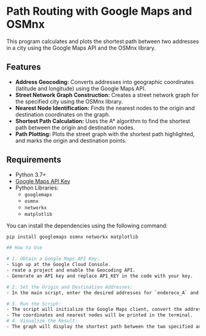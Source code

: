 # Path Routing with Google Maps and OSMnx

This program calculates and plots the shortest path between two addresses in a city using the Google Maps API and the OSMnx library.

## Features

- **Address Geocoding:** Converts addresses into geographic coordinates (latitude and longitude) using the Google Maps API.
- **Street Network Graph Construction:** Creates a street network graph for the specified city using the OSMnx library.
- **Nearest Node Identification:** Finds the nearest nodes to the origin and destination coordinates on the graph.
- **Shortest Path Calculation:** Uses the A* algorithm to find the shortest path between the origin and destination nodes.
- **Path Plotting:** Plots the street graph with the shortest path highlighted, and marks the origin and destination points.

## Requirements

- Python 3.7+
- [Google Maps API Key](https://developers.google.com/maps/documentation/geocoding/get-api-key)
- Python Libraries:
  - `googlemaps`
  - `osmnx`
  - `networkx`
  - `matplotlib`

You can install the dependencies using the following command:

```bash
pip install googlemaps osmnx networkx matplotlib

## How to Use

# 1. Obtain a Google Maps API Key:
- Sign up at the Google Cloud Console.
- reate a project and enable the Geocoding API.
- Generate an API key and replace API_KEY in the code with your key.

# 2. Set the Origin and Destination Addresses:
- In the main script, enter the desired addresses for `endereco_A` and `endereco_B`.

# 3. Run the Script:
- The script will initialize the Google Maps client, convert the addresses to coordinates, build the street network graph, calculate the shortest path, and plot it on a graph.
- The coordinates and nearest nodes will be printed in the terminal.
# 4. Visualize the Result:
- The graph will display the shortest path between the two specified addresses, with the origin point in red and the destination point in yellow.






